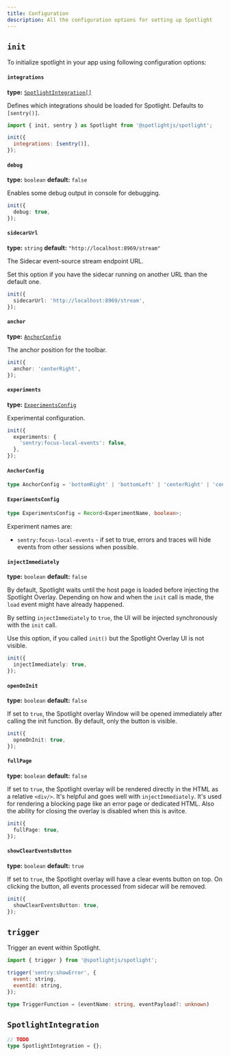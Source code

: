```yaml
---
title: Configuration
description: All the configuration options for setting up Spotlight
---
```


## `init`

To initialize spotlight in your app using following configuration options:

#### `integrations`

**type:** [`SpotlightIntegration[]`](#spotlightintegration)

Defines which integrations should be loaded for Spotlight. Defaults to `[sentry()]`.

```js
import { init, sentry } as Spotlight from '@spotlightjs/spotlight';

init({
  integrations: [sentry()],
});
```

#### `debug`

**type:** `boolean` **default:** `false`

Enables some debug output in console for debugging.

```ts
init({
  debug: true,
});
```

#### `sidecarUrl`

**type:** `string` **default:** `"http://localhost:8969/stream"`

The Sidecar event-source stream endpoint URL.

Set this option if you have the sidecar running on another URL than the default one.

```ts
init({
  sidecarUrl: 'http://localhost:8969/stream',
});
```

#### `anchor`

**type:** [`AnchorConfig`](#anchorconfig)

The anchor position for the toolbar.

```ts
init({
  anchor: 'centerRight',
});
```

#### `experiments`

**type:** [`ExperimentsConfig`](#experimentsconfig)

Experimental configuration.

```ts
init({
  experiments: {
    'sentry:focus-local-events': false,
  },
});
```

#### `AnchorConfig`

```ts
type AnchorConfig = 'bottomRight' | 'bottomLeft' | 'centerRight' | 'centerLeft' | 'topLeft' | 'topRight';
```

#### `ExperimentsConfig`

```ts
type ExperimentsConfig = Record<ExperimentName, boolean>;
```

Experiment names are:

- `sentry:focus-local-events` - if set to true, errors and traces will hide events from other sessions when possible.

#### `injectImmediately`

**type:** `boolean` **default:** `false`

By default, Spotlight waits until the host page is loaded before injecting the Spotlight Overlay. Depending on how and
when the `init` call is made, the `load` event might have already happened.

By setting `injectImmediately` to `true`, the UI will be injected synchronously with the `init` call.

Use this option, if you called `init()` but the Spotlight Overlay UI is not visible.

```ts
init({
  injectImmediately: true,
});
```

#### `openOnInit`

**type:** `boolean` **default:** `false`

If set to `true`, the Spotlight overlay Window will be opened immediately after calling the init function. By default,
only the button is visible.

```ts
init({
  opneOnInit: true,
});
```

#### `fullPage`

**type:** `boolean` **default:** `false`

If set to `true`, the Spotlight overlay will be rendered directly in the HTML as a relative `<div/>`. It's helpful and
goes well with `injectImmediately`. It's used for rendering a blocking page like an error page or dedicated HTML. Also
the ability for closing the overlay is disabled when this is avitce.

```ts
init({
  fullPage: true,
});
```

#### `showClearEventsButton`

**type:** `boolean` **default:** `true`

If set to `true`, the Spotlight overlay will have a clear events button on top. On clicking the button, all events
processed from sidecar will be removed.

```ts
init({
  showClearEventsButton: true,
});
```

## `trigger`

Trigger an event within Spotlight.

```js
import { trigger } from '@spotlightjs/spotlight';

trigger('sentry:showError', {
  event: string,
  eventId: string,
});
```

```ts
type TriggerFunction = (eventName: string, eventPayload?: unknown)
```

## `SpotlightIntegration`

```ts
// TODO
type SpotlightIntegration = {};
```
